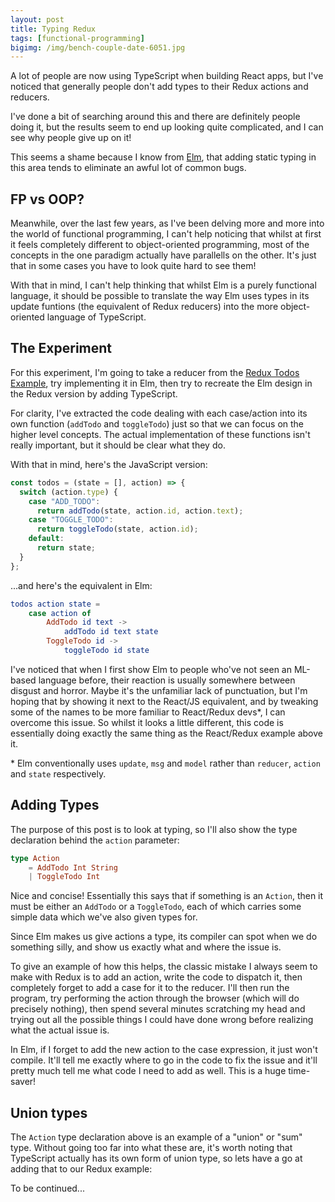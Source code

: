 ```yaml
---
layout: post
title: Typing Redux
tags: [functional-programming]
bigimg: /img/bench-couple-date-6051.jpg
---
```


A lot of people are now using TypeScript when building React apps, but I've noticed that generally people don't add types to their Redux actions and reducers.

I've done a bit of searching around this and there are definitely people doing it, but the results seem to end up looking quite complicated, and I can see why people give up on it!

This seems a shame because I know from [Elm](https://elm-lang.org/), that adding static typing in this area tends to eliminate an awful lot of common bugs.

## FP vs OOP?

Meanwhile, over the last few years, as I've been delving more and more into the world of functional programming, I can't help noticing that whilst at first it feels completely different to object-oriented programming, most of the concepts in the one paradigm actually have parallells on the other. It's just that in some cases you have to look quite hard to see them!

With that in mind, I can't help thinking that whilst Elm is a purely functional language, it should be possible to translate the way Elm uses types in its update funtions (the equivalent of Redux reducers) into the more object-oriented language of TypeScript.

## The Experiment

For this experiment, I'm going to take a reducer from the [Redux Todos Example](https://github.com/reduxjs/redux/tree/master/examples/todos), try implementing it in Elm, then try to recreate the Elm design in the Redux version by adding TypeScript.

For clarity, I've extracted the code dealing with each case/action into its own function (`addTodo` and `toggleTodo`) just so that we can focus on the higher level concepts. The actual implementation of these functions isn't really important, but it should be clear what they do.

With that in mind, here's the JavaScript version:

```javascript
const todos = (state = [], action) => {
  switch (action.type) {
    case "ADD_TODO":
      return addTodo(state, action.id, action.text);
    case "TOGGLE_TODO":
      return toggleTodo(state, action.id);
    default:
      return state;
  }
};
```

...and here's the equivalent in Elm:

```elm
todos action state =
    case action of
        AddTodo id text ->
            addTodo id text state
        ToggleTodo id ->
            toggleTodo id state
```

I've noticed that when I first show Elm to people who've not seen an ML-based language before, their reaction is usually somewhere between disgust and horror. Maybe it's the unfamiliar lack of punctuation, but I'm hoping that by showing it next to the React/JS equivalent, and by tweaking some of the names to be more familiar to React/Redux devs\*, I can overcome this issue. So whilst it looks a little different, this code is essentially doing exactly the same thing as the React/Redux example above it.

\* Elm conventionally uses `update`, `msg` and `model` rather than `reducer`, `action` and `state` respectively.

## Adding Types

The purpose of this post is to look at typing, so I'll also show the type declaration behind the `action` parameter:

```elm
type Action
    = AddTodo Int String
    | ToggleTodo Int
```

Nice and concise! Essentially this says that if something is an `Action`, then it must be either an `AddTodo` or a `ToggleTodo`, each of which carries some simple data which we've also given types for.

Since Elm makes us give actions a type, its compiler can spot when we do something silly, and show us exactly what and where the issue is.

To give an example of how this helps, the classic mistake I always seem to make with Redux is to add an action, write the code to dispatch it, then completely forget to add a case for it to the reducer. I'll then run the program, try performing the action through the browser (which will do precisely nothing), then spend several minutes scratching my head and trying out all the possible things I could have done wrong before realizing what the actual issue is.

In Elm, if I forget to add the new action to the case expression, it just won't compile. It'll tell me exactly where to go in the code to fix the issue and it'll pretty much tell me what code I need to add as well. This is a huge time-saver!

## Union types

The `Action` type declaration above is an example of a "union" or "sum" type. Without going too far into what these are, it's worth noting that TypeScript actually has its own form of union type, so lets have a go at adding that to our Redux example:

To be continued...
